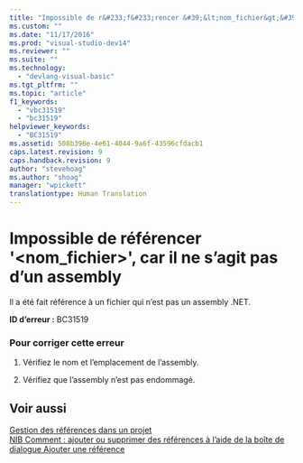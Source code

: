 ```yaml
---
title: "Impossible de r&#233;f&#233;rencer &#39;&lt;nom_fichier&gt;&#39;, car il ne s’agit pas d’un assembly | Microsoft Docs"
ms.custom: ""
ms.date: "11/17/2016"
ms.prod: "visual-studio-dev14"
ms.reviewer: ""
ms.suite: ""
ms.technology: 
  - "devlang-visual-basic"
ms.tgt_pltfrm: ""
ms.topic: "article"
f1_keywords: 
  - "vbc31519"
  - "bc31519"
helpviewer_keywords: 
  - "BC31519"
ms.assetid: 508b396e-4e61-4044-9a6f-43596cfdacb1
caps.latest.revision: 9
caps.handback.revision: 9
author: "stevehoag"
ms.author: "shoag"
manager: "wpickett"
translationtype: Human Translation
---
```

# Impossible de r&#233;f&#233;rencer &#39;&lt;nom_fichier&gt;&#39;, car il ne s’agit pas d’un assembly
Il a été fait référence à un fichier qui n’est pas un assembly .NET.  
  
 **ID d’erreur :** BC31519  
  
### Pour corriger cette erreur  
  
1.  Vérifiez le nom et l’emplacement de l’assembly.  
  
2.  Vérifiez que l’assembly n’est pas endommagé.  
  
## Voir aussi  
 [Gestion des références dans un projet](/visual-studio/ide/managing-references-in-a-project)   
 [NIB Comment : ajouter ou supprimer des références à l’aide de la boîte de dialogue Ajouter une référence](http://msdn.microsoft.com/fr-fr/3bd75d61-f00c-47c0-86a2-dd1f20e231c9)